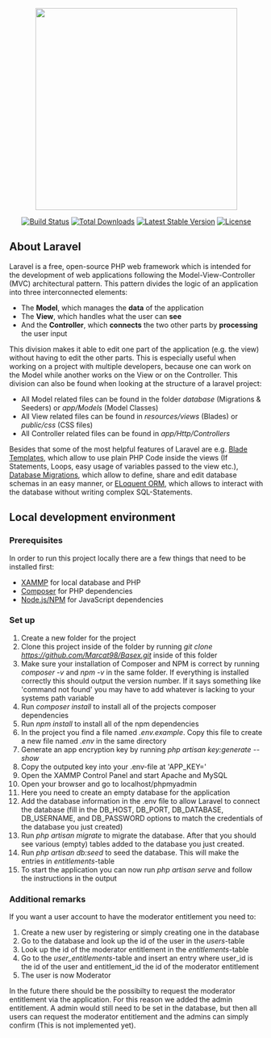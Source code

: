 <p align="center"><a href="https://laravel.com" target="_blank"><img src="https://raw.githubusercontent.com/laravel/art/master/logo-lockup/5%20SVG/2%20CMYK/1%20Full%20Color/laravel-logolockup-cmyk-red.svg" width="400"></a></p>

<p align="center">
<a href="https://travis-ci.org/laravel/framework"><img src="https://travis-ci.org/laravel/framework.svg" alt="Build Status"></a>
<a href="https://packagist.org/packages/laravel/framework"><img src="https://img.shields.io/packagist/dt/laravel/framework" alt="Total Downloads"></a>
<a href="https://packagist.org/packages/laravel/framework"><img src="https://img.shields.io/packagist/v/laravel/framework" alt="Latest Stable Version"></a>
<a href="https://packagist.org/packages/laravel/framework"><img src="https://img.shields.io/packagist/l/laravel/framework" alt="License"></a>
</p>

## About Laravel

Laravel is a free, open-source PHP web framework which is intended for the development of web applications following the Model-View-Controller (MVC) architectural pattern. This 
pattern divides the logic of an application into three interconnected elements:

- The **Model**, which manages the **data** of the application
- The **View**, which handles what the user can **see**
- And the **Controller**, which **connects** the two other parts by **processing** the user input

This division makes it able to edit one part of the application (e.g. the view) without having to edit the other parts. This is especially useful when working on a project with 
multiple developers, because one can work on the Model while another works on the View or on the Controller. This division can also be found when looking at the structure of a laravel project:

- All Model related files can be found in the folder *database* (Migrations & Seeders) or *app/Models* (Model Classes)
- All View related files can be found in *resources/views* (Blades) or *public/css* (CSS files)
- All Controller related files can be found in *app/Http/Controllers*

Besides that some of the most helpful features of Laravel are e.g. [Blade Templates](https://laravel.com/docs/8.x/blade), which allow to use plain PHP Code inside the views (If Statements, Loops, easy usage of variables passed to the view etc.), [Database Migrations](https://laravel.com/docs/8.x/migrations), which allow to define, share and edit
database schemas in an easy manner, or [ELoquent ORM](https://laravel.com/docs/8.x/eloquent), which allows to interact with the database without writing complex SQL-Statements.

## Local development environment

### Prerequisites

In order to run this project locally there are a few things that need to be installed first:

- [XAMMP](https://www.apachefriends.org/index.html) for local database and PHP
- [Composer](https://getcomposer.org/) for PHP dependencies
- [Node.js/NPM](https://nodejs.org/en/download/) for JavaScript dependencies

### Set up

1. Create a new folder for the project 
2. Clone this project inside of the folder by running *git clone https://github.com/Marcat98/Basex.git* inside of this folder
3. Make sure your installation of Composer and NPM is correct by running *composer -v* and *npm -v* in the same folder. If everything is installed correctly this should output 
the version number. If it says something like 'command not found' you may have to add whatever is lacking to your systems path variable
4. Run *composer install* to install all of the projects composer dependencies
5. Run *npm install* to install all of the npm dependencies
6. In the project you find a file named *.env.example*. Copy this file to create a new file named *.env* in the same directory
7. Generate an app encryption key by running *php artisan key:generate --show*
8. Copy the outputed key into your .env-file at 'APP_KEY='
9. Open the XAMMP Control Panel and start Apache and MySQL
10. Open your browser and go to localhost/phpmyadmin
11. Here you need to create an empty database for the application
12. Add the database information in the .env file to allow Laravel to connect the database (fill in the DB_HOST, DB_PORT, DB_DATABASE, DB_USERNAME, and DB_PASSWORD options to
match the credentials of the database you just created)
14. Run *php artisan migrate* to migrate the database. After that you should see various (empty) tables added to the database you just created.
15. Run *php artisan db:seed* to seed the database. This will make the entries in *entitlements*-table 
16. To start the application you can now run *php artisan serve* and follow the instructions in the output

### Additional remarks

If you want a user account to have the moderator entitlement you need to:

1. Create a new user by registering or simply creating one in the database
2. Go to the database and look up the id of the user in the *users*-table
3. Look up the id of the moderator entitlement in the *entitlements*-table
4. Go to the *user_entitlements*-table and insert an entry where user_id is the id of the user and entitlement_id the id of the moderator entitlement
5. The user is now Moderator

In the future there should be the possibilty to request the moderator entitlement via the application. For this reason we added the admin entitlement. A admin would still need to be set in the database, but then all users can request the moderator entitlement and the admins can simply confirm (This is not implemented yet).
